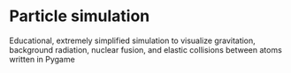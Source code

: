 # Particle simulation

Educational, extremely simplified simulation to visualize gravitation, background radiation, nuclear fusion, and elastic collisions between atoms written in Pygame
